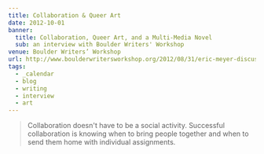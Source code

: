 ```yaml
---
title: Collaboration & Queer Art
date: 2012-10-01
banner:
  title: Collaboration, Queer Art, and a Multi-Media Novel
  sub: an interview with Boulder Writers' Workshop
venue: Boulder Writers’ Workshop
url: http://www.boulderwritersworkshop.org/2012/08/31/eric-meyer-discusses-collaboration-queer-art-and-his-multi-media-novel/
tags:
  - _calendar
  - blog
  - writing
  - interview
  - art
---
```


> Collaboration doesn't have to be a social activity.
> Successful collaboration is knowing when to bring people together
> and when to send them home with individual assignments.

